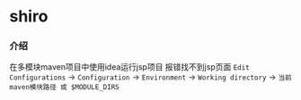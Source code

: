 # shiro

### 介绍
在多模块maven项目中使用idea运行jsp项目 报错找不到jsp页面
`Edit Configurations` -> `Configuration` -> `Environment` -> `Working directory` -> `当前maven模块路径 或 $MODULE_DIRS`